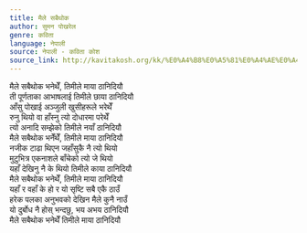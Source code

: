 ```yaml
---
title: मैले सबैथोक
author: सुमन पोखरेल
genre: कविता
language: नेपाली
source: नेपाली - कविता कोश
source_link: http://kavitakosh.org/kk/%E0%A4%B8%E0%A5%81%E0%A4%AE%E0%A4%A8_%E0%A4%AA%E0%A5%8B%E0%A4%96%E0%A4%B0%E0%A5%87%E0%A4%B2
---
```


मैले सबैथोक भनेथेँ, तिमीले माया ठानिदियौ  
ती पूर्णताका आभाषलाई तिमीले छाया ठानिदियौ  
आँसु पोखाई अञ्जुली खुसीहरूले भरेथेँ  
रुनु थियो वा हाँस्नु त्यो दोधारमा परेथेँ  
त्यो अनादि सम्झेको तिमीले नयाँ ठानिदियौ  
मैले सबैथोक भनेँथेँ, तिमीले माया ठानिदियौ  
नजीक टाढा थिएन जहाँसुकै नै त्यो थियो  
मुटुभित्र एकनाशले बाँचेको त्यो जे थियो  
यहाँ देखिनु नै के थियो तिमीले काया ठानिदियौ  
मैले सबैथोक भनेथेँ, तिमीले माया ठानिदियौ  
यहाँ र वहाँ के हो र यो सृष्टि सबै एकै ठाउँ  
हरेक पलका अनुभवको देखिन मैले कुनै नाउँ  
यो दुर्बोध नै होस् भन्दछु, भय अभय ठानिदियौ  
मैले सबैथोक भनेथेँ तिमीले माया ठानिदियौ
